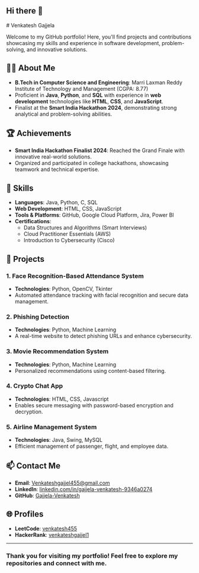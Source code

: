 ## Hi there 👋

<!--
**Gajjela-Venkatesh/Gajjela-Venkatesh** is a ✨ _special_ ✨ repository because its `README.md` (this file) appears on your GitHub profile.

Here are some ideas to get you started:

- 🔭 I’m currently working on ...
- 🌱 I’m currently learning ...
- 👯 I’m looking to collaborate on ...
- 🤔 I’m looking for help with ...
- 💬 Ask me about ...
- 📫 How to reach me: ...
- 😄 Pronouns: ...
- ⚡ Fun fact: ...
--># Venkatesh Gajjela

Welcome to my GitHub portfolio! Here, you'll find projects and contributions showcasing my skills and experience in software development, problem-solving, and innovative solutions.

## 👨‍💻 About Me

- **B.Tech in Computer Science and Engineering**: Marri Laxman Reddy Institute of Technology and Management (CGPA: 8.77)
- Proficient in **Java**, **Python**, and **SQL** with experience in **web development** technologies like **HTML**, **CSS**, and **JavaScript**.
- Finalist at the **Smart India Hackathon 2024**, demonstrating strong analytical and problem-solving abilities.

## 🏆 Achievements

- **Smart India Hackathon Finalist 2024**: Reached the Grand Finale with innovative real-world solutions.
- Organized and participated in college hackathons, showcasing teamwork and technical expertise.

## 🔧 Skills

- **Languages**: Java, Python, C, SQL
- **Web Development**: HTML, CSS, JavaScript
- **Tools & Platforms**: GitHub, Google Cloud Platform, Jira, Power BI
- **Certifications**:
  - Data Structures and Algorithms (Smart Interviews)
  - Cloud Practitioner Essentials (AWS)
  - Introduction to Cybersecurity (Cisco)

## 🚀 Projects

### 1. Face Recognition-Based Attendance System
- **Technologies**: Python, OpenCV, Tkinter
- Automated attendance tracking with facial recognition and secure data management.

### 2. Phishing Detection
- **Technologies**: Python, Machine Learning
- A real-time website to detect phishing URLs and enhance cybersecurity.

### 3. Movie Recommendation System
- **Technologies**: Python, Machine Learning
- Personalized recommendations using content-based filtering.
### 4. Crypto Chat App
- **Technologies**: HTML, CSS, Javascript
- Enables secure messaging with password-based encryption and decryption.

### 5. Airline Management System
- **Technologies**: Java, Swing, MySQL
- Efficient management of passenger, flight, and employee data.

## 📫 Contact Me

- **Email**: [Venkateshgajjel455@gmail.com](mailto:Venkateshgajjel455@gmail.com)
- **LinkedIn**: [linkedin.com/in/gajjela-venkatesh-9346a0274](https://www.linkedin.com/in/gajjela-venkatesh-9346a0274/)
- **GitHub**: [Gajjela-Venkatesh](https://github.com/Gajjela-Venkatesh)

## 🌐 Profiles

- **LeetCode**: [venkatesh455](https://leetcode.com/u/venkatesh455/)
- **HackerRank**: [venkateshgajjel1](https://www.hackerrank.com/profile/venkateshgajjel1)

---

### Thank you for visiting my portfolio! Feel free to explore my repositories and connect with me.

